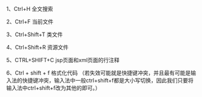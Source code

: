 1、Ctrl+H 全文搜索

2、Ctrl+F 当前文件

3、Ctrl+Shift+T 类文件

4、Ctrl+Shift+R 资源文件

5、CTRL+SHIFT+C   jsp页面和xml页面的行注释

6、Ctrl + shift + f   格式化代码 （若失效可能就是快捷键冲突，并且最有可能是输入法的快捷键冲突，输入法中一般ctrl+shift+f都是大小写切换，因此我们只要将输入法中ctrl+shift+f改为其他的即可。）